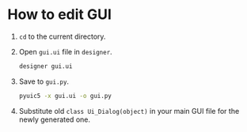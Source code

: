 # How to edit GUI

1. `cd` to the current directory.
1. Open `gui.ui` file in `designer`.

    ```sh
    designer gui.ui
    ```

1. Save to `gui.py`.

   ```sh
   pyuic5 -x gui.ui -o gui.py
   ```

1. Substitute old `class Ui_Dialog(object)` in your main GUI file for the newly generated one.
